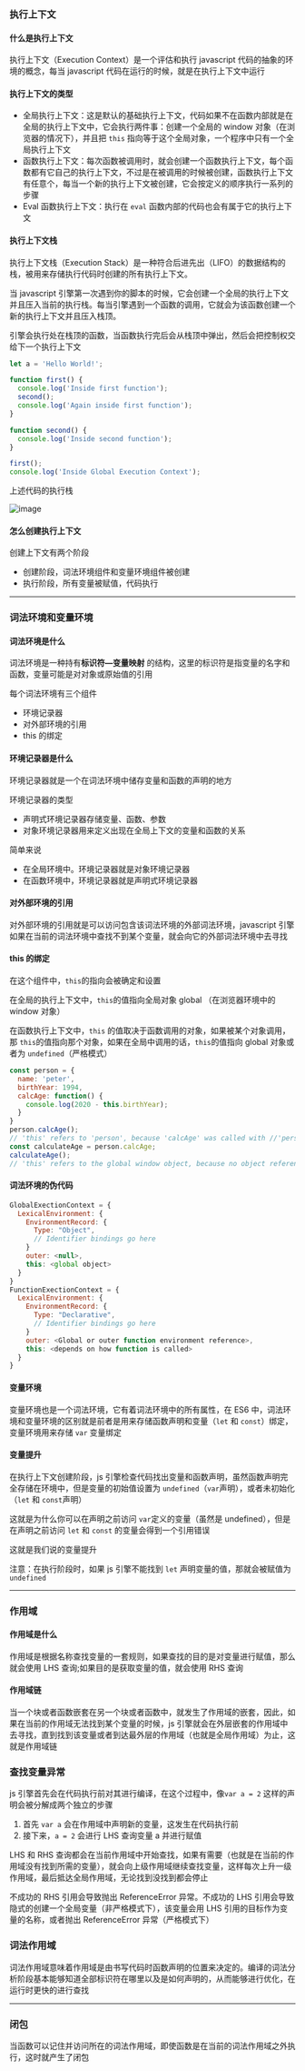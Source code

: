### 执行上下文

#### 什么是执行上下文

执行上下文（Execution Context）是一个评估和执行 javascript 代码的抽象的环境的概念，每当 javascript 代码在运行的时候，就是在执行上下文中运行

#### 执行上下文的类型

- 全局执行上下文：这是默认的基础执行上下文，代码如果不在函数内部就是在全局的执行上下文中，它会执行两件事：创建一个全局的 window 对象（在浏览器的情况下），并且把 `this` 指向等于这个全局对象，一个程序中只有一个全局执行上下文
- 函数执行上下文：每次函数被调用时，就会创建一个函数执行上下文，每个函数都有它自己的执行上下文，不过是在被调用的时候被创建，函数执行上下文有任意个，每当一个新的执行上下文被创建，它会按定义的顺序执行一系列的步骤
- Eval 函数执行上下文：执行在 `eval` 函数内部的代码也会有属于它的执行上下文

#### 执行上下文栈

执行上下文栈（Execution Stack）是一种符合后进先出（LIFO）的数据结构的栈，被用来存储执行代码时创建的所有执行上下文。

当 javascript 引擎第一次遇到你的脚本的时候，它会创建一个全局的执行上下文并且压入当前的执行栈。每当引擎遇到一个函数的调用，它就会为该函数创建一个新的执行上下文并且压入栈顶。

引擎会执行处在栈顶的函数，当函数执行完后会从栈顶中弹出，然后会把控制权交给下一个执行上下文

```js
let a = 'Hello World!';

function first() {
  console.log('Inside first function');
  second();
  console.log('Again inside first function');
}

function second() {
  console.log('Inside second function');
}

first();
console.log('Inside Global Execution Context');

```

上述代码的执行栈


![image](https://miro.medium.com/max/2000/1*ACtBy8CIepVTOSYcVwZ34Q.png)

#### 怎么创建执行上下文

创建上下文有两个阶段

- 创建阶段，词法环境组件和变量环境组件被创建
- 执行阶段，所有变量被赋值，代码执行

---

### 词法环境和变量环境

#### 词法环境是什么

词法环境是一种持有**标识符—变量映射** 的结构，这里的标识符是指变量的名字和函数，变量可能是对对象或原始值的引用

每个词法环境有三个组件

- 环境记录器
- 对外部环境的引用
- this 的绑定

#### 环境记录器是什么

环境记录器就是一个在词法环境中储存变量和函数的声明的地方

环境记录器的类型

- 声明式环境记录器存储变量、函数、参数
- 对象环境记录器用来定义出现在全局上下文的变量和函数的关系

简单来说

- 在全局环境中。环境记录器就是对象环境记录器
- 在函数环境中，环境记录器就是声明式环境记录器

#### 对外部环境的引用

对外部环境的引用就是可以访问包含该词法环境的外部词法环境，javascript 引擎如果在当前的词法环境中查找不到某个变量，就会向它的外部词法环境中去寻找

#### this 的绑定

在这个组件中，`this`的指向会被确定和设置

在全局的执行上下文中，`this`的值指向全局对象 global （在浏览器环境中的 window 对象）

在函数执行上下文中，`this` 的值取决于函数调用的对象，如果被某个对象调用，那 `this`的值指向那个对象，如果在全局中调用的话，`this`的值指向 global 对象或者为 `undefined`（严格模式）

```js
const person = {
  name: 'peter',
  birthYear: 1994,
  calcAge: function() {
    console.log(2020 - this.birthYear);
  }
}
person.calcAge(); 
// 'this' refers to 'person', because 'calcAge' was called with //'person' object reference
const calculateAge = person.calcAge;
calculateAge();
// 'this' refers to the global window object, because no object reference was given
```

#### 词法环境的伪代码

```js
GlobalExectionContext = {
  LexicalEnvironment: {
    EnvironmentRecord: {
      Type: "Object",
      // Identifier bindings go here
    }
    outer: <null>,
    this: <global object>
  }
}
FunctionExectionContext = {
  LexicalEnvironment: {
    EnvironmentRecord: {
      Type: "Declarative",
      // Identifier bindings go here
    }
    outer: <Global or outer function environment reference>,
    this: <depends on how function is called>
  }
}
```

#### 变量环境

变量环境也是一个词法环境，它有着词法环境中的所有属性，在 ES6 中，词法环境和变量环境的区别就是前者是用来存储函数声明和变量（`let` 和 `const`）绑定，变量环境用来存储 `var` 变量绑定

#### 变量提升

在执行上下文创建阶段，js 引擎检查代码找出变量和函数声明，虽然函数声明完全存储在环境中，但是变量的初始值设置为 `undefined`（`var`声明），或者未初始化（`let` 和 `const`声明）

这就是为什么你可以在声明之前访问 `var`定义的变量（虽然是 undefined），但是在声明之前访问 `let` 和 `const` 的变量会得到一个引用错误

这就是我们说的变量提升

注意：在执行阶段时，如果 js 引擎不能找到 `let` 声明变量的值，那就会被赋值为 `undefined`

---

### 作用域

#### 作用域是什么

作用域是根据名称查找变量的一套规则，如果查找的目的是对变量进行赋值，那么就会使用 LHS 查询;如果目的是获取变量的值，就会使用 RHS 查询

#### 作用域链

当一个块或者函数嵌套在另一个块或者函数中，就发生了作用域的嵌套，因此，如果在当前的作用域无法找到某个变量的时候，js 引擎就会在外层嵌套的作用域中去寻找，直到找到该变量或者到达最外层的作用域（也就是全局作用域）为止，这就是作用域链

### 查找变量异常

js 引擎首先会在代码执行前对其进行编译，在这个过程中，像`var a = 2` 这样的声明会被分解成两个独立的步骤

1. 首先 `var a` 会在作用域中声明新的变量，这发生在代码执行前
2. 接下来，`a = 2` 会进行 LHS 查询变量 a 并进行赋值

LHS 和 RHS 查询都会在当前作用域中开始查找，如果有需要（也就是在当前的作用域没有找到所需的变量），就会向上级作用域继续查找变量，这样每次上升一级作用域，最后抵达全局作用域，无论找到没找到都会停止

不成功的 RHS 引用会导致抛出 ReferenceError 异常。不成功的 LHS 引用会导致隐式的创建一个全局变量（非严格模式下），该变量会用 LHS 引用的目标作为变量的名称，或者抛出 ReferenceError 异常（严格模式下）

### 词法作用域

词法作用域意味着作用域是由书写代码时函数声明的位置来决定的。编译的词法分析阶段基本能够知道全部标识符在哪里以及是如何声明的，从而能够进行优化，在运行时更快的进行查找

---

### 闭包

当函数可以记住并访问所在的词法作用域，即使函数是在当前的词法作用域之外执行，这时就产生了闭包